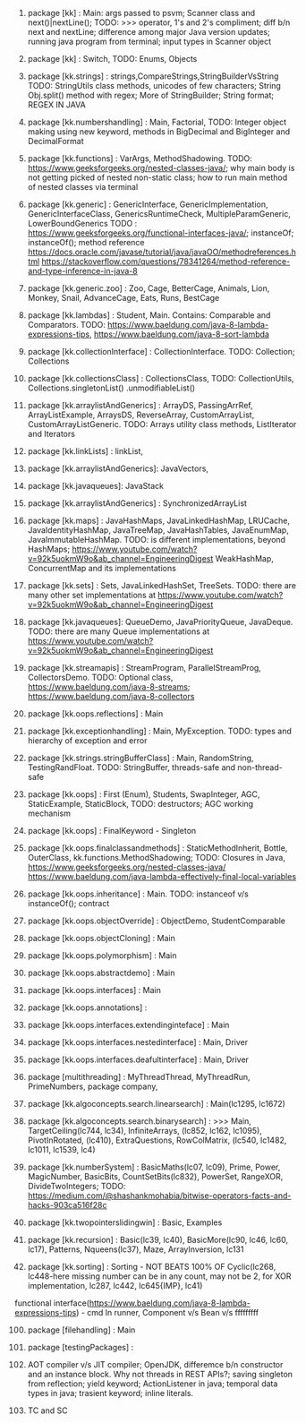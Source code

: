 1. package [kk] : Main: args passed to psvm; Scanner class and next()|nextLine(); TODO: >>> operator, 1's and 2's compliment; diff b/n next and nextLine; difference among major Java version updates; running java program from terminal; input types in Scanner object

2. package [kk] : Switch, TODO: Enums, Objects

3. package [kk.strings] : strings,CompareStrings,StringBuilderVsString TODO: StringUtils class methods, unicodes of few characters; String Obj.split() method with regex; More of StringBuilder; String format; REGEX IN JAVA

4. package [kk.numbershandling] : Main, Factorial, TODO: Integer object making using new keyword, methods in BigDecimal and BigInteger and DecimalFormat

5. package [kk.functions] : VarArgs, MethodShadowing. TODO: https://www.geeksforgeeks.org/nested-classes-java/; why main body is not getting picked of nested non-static class; how to run main method of nested classes via terminal

6. package [kk.generic] : GenericInterface, GenericImplementation, GenericInterfaceClass, GenericsRuntimeCheck, MultipleParamGeneric, LowerBoundGenerics TODO : https://www.geeksforgeeks.org/functional-interfaces-java/; instanceOf; instanceOf(); method reference https://docs.oracle.com/javase/tutorial/java/javaOO/methodreferences.html https://stackoverflow.com/questions/78341264/method-reference-and-type-inference-in-java-8

7. package [kk.generic.zoo] : Zoo, Cage, BetterCage, Animals, Lion, Monkey, Snail, AdvanceCage, Eats, Runs, BestCage

8. package [kk.lambdas] : Student, Main. Contains: Comparable and Comparators. TODO: https://www.baeldung.com/java-8-lambda-expressions-tips, https://www.baeldung.com/java-8-sort-lambda

9. package [kk.collectionInterface] : CollectionInterface. TODO: Collection; Collections

10. package [kk.collectionsClass] : CollectionsClass, TODO: CollectionUtils, Collections.singletonList() .unmodifiableList()

11. package [kk.arraylistAndGenerics] : ArrayDS, PassingArrRef, ArrayListExample, ArraysDS, ReverseArray, CustomArrayList, CustomArrayListGeneric. TODO: Arrays utility class methods, ListIterator and Iterators

12. package [kk.linkLists] : linkList,

13. package [kk.arraylistAndGenerics]: JavaVectors,

14. package [kk.javaqueues]: JavaStack

15. package [kk.arraylistAndGenerics] : SynchronizedArrayList

16. package [kk.maps] : JavaHashMaps, JavaLinkedHashMap, LRUCache, JavaIdentityHashMap, JavaTreeMap, JavaHashTables, JavaEnumMap, JavaImmutableHashMap. TODO: is different implementations, beyond HashMaps; https://www.youtube.com/watch?v=92k5uokmW9o&ab_channel=EngineeringDigest WeakHashMap, ConcurrentMap and its implementations

17. package [kk.sets] : Sets, JavaLinkedHashSet, TreeSets. TODO: there are many other set implementations at https://www.youtube.com/watch?v=92k5uokmW9o&ab_channel=EngineeringDigest
 
18. package [kk.javaqueues]: QueueDemo, JavaPriorityQueue, JavaDeque. TODO: there are many Queue implementations at https://www.youtube.com/watch?v=92k5uokmW9o&ab_channel=EngineeringDigest

19. package [kk.streamapis] : StreamProgram, ParallelStreamProg, CollectorsDemo. TODO: Optional class, https://www.baeldung.com/java-8-streams; https://www.baeldung.com/java-8-collectors

20. package [kk.oops.reflections] : Main

21. package [kk.exceptionhandling] : Main, MyException. TODO: types and hierarchy of exception and error

22. package [kk.strings.stringBufferClass] : Main, RandomString, TestingRandFloat. TODO: StringBuffer, threads-safe and non-thread-safe

23. package [kk.oops] : First (Enum), Students, SwapInteger, AGC, StaticExample, StaticBlock, TODO: destructors; AGC working mechanism

24. package [kk.oops] : FinalKeyword - Singleton

25. package [kk.oops.finalclassandmethods] : StaticMethodInherit, Bottle, OuterClass, kk.functions.MethodShadowing; TODO: Closures in Java, https://www.geeksforgeeks.org/nested-classes-java/  https://www.baeldung.com/java-lambda-effectively-final-local-variables

26. package [kk.oops.inheritance] : Main. TODO: instanceof v/s instanceOf(); contract

27. package [kk.oops.objectOverride] : ObjectDemo, StudentComparable

28. package [kk.oops.objectCloning] : Main

29. package [kk.oops.polymorphism] : Main

30. package [kk.oops.abstractdemo] : Main

31. package [kk.oops.interfaces] : Main

32. package [kk.oops.annotations] : 

33. package [kk.oops.interfaces.extendinginteface] : Main

34. package [kk.oops.interfaces.nestedinterface] : Main, Driver

35. package [kk.oops.interfaces.deafultinterface] : Main, Driver

36. package [multithreading] : MyThreadThread, MyThreadRun, PrimeNumbers, package company,

37. package [kk.algoconcepts.search.linearsearch] : Main(lc1295, lc1672)

38. package [kk.algoconcepts.search.binarysearch] : >>> Main, TargetCeiling(lc744, lc34), InfiniteArrays, (lc852, lc162, lc1095), PivotInRotated, (lc410), ExtraQuestions, RowColMatrix, (lc540, lc1482, lc1011, lc1539, lc4)

39. package [kk.numberSystem] : BasicMaths(lc07, lc09), Prime, Power, MagicNumber, BasicBits, CountSetBits(lc832), PowerSet, RangeXOR, DivideTwoIntegers; TODO: https://medium.com/@shashankmohabia/bitwise-operators-facts-and-hacks-903ca516f28c

40. package [kk.twopointerslidingwin] : Basic, Examples

41. package [kk.recursion] : Basic(lc39, lc40), BasicMore(lc90, lc46, lc60, lc17), Patterns, Nqueens(lc37), Maze, ArrayInversion, lc131

42. package [kk.sorting] : Sorting - NOT BEATS 100% OF Cyclic(lc268, lc448-here missing number can be in any count, may not be 2, for XOR implementation, lc287, lc442, lc645{IMP}, lc41)

functional interface(https://www.baeldung.com/java-8-lambda-expressions-tips) - cmd ln runner, Component v/s Bean v/s fffffffff

100. package [filehandling] : Main

101. package [testingPackages] :

102. AOT compiler v/s JIT compiler; OpenJDK, differemce b/n constructor and an instance block. Why not threads in REST APIs?; saving singleton from reflection; yield keyword; ActionListener in java; temporal data types in java; trasient keyword; inline literals.

103. TC and SC